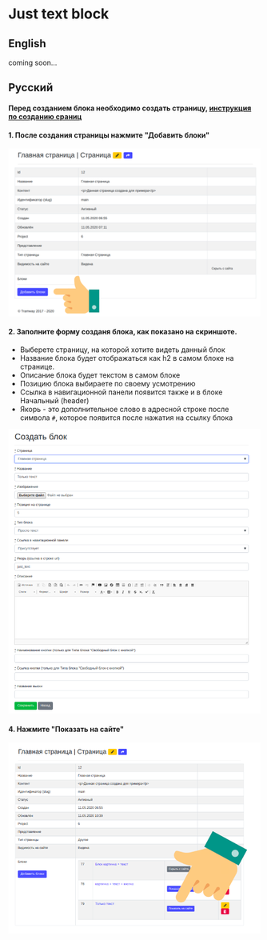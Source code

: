 # Just text block

## English

coming soon...

## Русский

#### Перед созданием блока необходимо создать страницу, [инструкция по созданию сраниц](https://github.com/ulmic/tramway-dev/tree/develop/tramway-page#%D1%80%D1%83%D1%81%D1%81%D0%BA%D0%B8%D0%B9)

#### 1. После создания страницы нажмите "Добавить блоки"
![admin-1](https://raw.githubusercontent.com/ulmic/tramway-dev/develop/tramway-landing/docs/header/admin-1.png)

#### 2. Заполните форму созданя блока, как показано на скриншоте.

* Выберете страницу, на которой хотите видеть данный блок
* Название блока будет отображаться как h2 в самом блоке на странице.
* Описание блока будет текстом в самом блоке
* Позицию блока выбираете по своему усмотрению
* Ссылка в навигационной панели появится также и в блоке Начальный (header)
* Якорь - это дополнительное слово в адресной строке после символа `#`, которое появится после нажатия на ссылку блока

![admin-2](https://raw.githubusercontent.com/ulmic/tramway-dev/develop/tramway-landing/docs/just_text/admin-1.png)

#### 4. Нажмите "Показать на сайте"
![admin-4](https://raw.githubusercontent.com/ulmic/tramway-dev/develop/tramway-landing/docs/just_text/admin-2.png)
